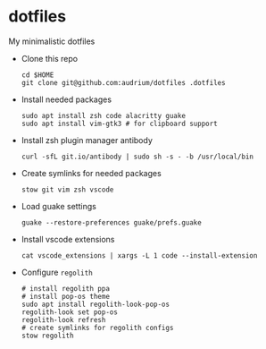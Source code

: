 # dotfiles
My minimalistic dotfiles

- Clone this repo
    ```
    cd $HOME
    git clone git@github.com:audrium/dotfiles .dotfiles
    ```

- Install needed packages
    ```
    sudo apt install zsh code alacritty guake
    sudo apt install vim-gtk3 # for clipboard support
    ```

- Install zsh plugin manager antibody
    ```
    curl -sfL git.io/antibody | sudo sh -s - -b /usr/local/bin
    ```

- Create symlinks for needed packages
    ```
    stow git vim zsh vscode
    ```

- Load guake settings
    ```
    guake --restore-preferences guake/prefs.guake
    ```

- Install vscode extensions
    ```
    cat vscode_extensions | xargs -L 1 code --install-extension
    ```

- Configure `regolith`
   ```
   # install regolith ppa
   # install pop-os theme
   sudo apt install regolith-look-pop-os
   regolith-look set pop-os
   regolith-look refresh
   # create symlinks for regolith configs
   stow regolith
   ```
